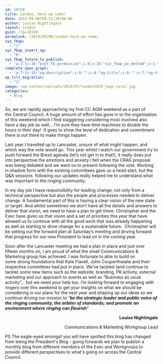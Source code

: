 ```yaml
---
id: 18150
title: London, here we come!
date: 2019-09-06T09:51:26+00:00
author: Louise Nightingale
layout: single
guid: /?p=18150
permalink: /2019/09/06/london-here-we-come/
xyz_fbap:
  - "1"
xyz_fbap_insert_og:
  - "0"
xyz_fbap_future_to_publish:
  - 'a:3:{s:18:"post_fb_permission";i:0;s:18:"xyz_fbap_po_method";s:1:"2";s:16:"xyz_fbap_message";s:62:"News item added to the CCCBR website: {POST_TITLE} {PERMALINK}";}'
complete_open_graph:
  - 'a:7:{s:14:"og:description";s:0:"";s:8:"og:title";s:0:"";s:7:"og:type";s:0:"";s:12:"twitter:card";s:7:"summary";s:15:"twitter:creator";s:0:"";s:19:"twitter:description";s:0:"";s:8:"og:image";s:0:"";}'
ep_tilt_migration:
  - "1"
image: /wp-content/uploads/2019/07/london2019_logo_coral.jpg
categories:
  - Blog
---
```

So, we are rapidly approaching my first CC AGM weekend as a part of the Central Council. A huge amount of effort has gone in to the organisation of this weekend which I find staggering considering most involved also have a day job as well&#8230; I’m sure they have time machines to double the hours in their day!  It goes to show the level of dedication and commitment there is out there to make things happen.

Last year I travelled up to Lancaster, unsure of what might happen, and which way the vote would go. This year whilst I watch our government try to push forward the Brexit agenda (let’s not get in to that!), it really does put into perspective the emotions and anxiety I felt when the CRAG proposal was being debated and we went on to present following the vote. Working in shadow form with the existing committees gave us a head start, but the Q&A sessions  following our updates really helped me to understand what was important to the ringing community.

In my day job I have responsibility for leading change, not only from a technical perspective but also the people and processes needed to deliver change. A fundamental part of this is having a clear vision of the new state or target. And whilst sometimes we don’t have all the details and answers to deliver that vision, we need to have a plan to get there. Christopher and the Exec have given us that vision and a set of priorities this year that have allowed us to continue with all the good work that was already happening as well as starting to drive change for a sustainable future.  Christopher will be setting out the forward plan at Saturday’s meeting and driving forward that progress for our new President to lead on in the coming year.

Soon after the Lancaster meeting we had a plan in place and just over fifteen months on, I am proud of what the small Communications & Marketing group has achieved. I was fortunate to able to build on some strong foundations that Kate Flavell, John Couperthwaite and their respective committees had put in place. We’ve tackled (and continue to tackle) some new items such as the website, branding, PR activity, external marketing and our approach to events as well as “Business as usual activity”&#8230; but we need your help too. I’m looking forward to engaging with ringers over this weekend to get your insights on what we should be considering in our plans for the next year and shaping up our ideas so we continue driving our mission to “**_be the strategic leader and public voice of the ringing community, the arbiter of standards; and promote an environment where ringing can flourish_**”

<p style="text-align: right;">
  <strong>Louise Nightingale</strong>
</p>

<p style="text-align: right;">
  Communications & Marketing Workgroup Lead
</p>

PS The eagle-eyed amongst you will have spotted this blog has changed from being the President&apos;s Blog - going forwards we plan to publish a monthly blog from different members of the Exec and Workgroups to provide different perspectives to what&apos;s going on across the Central Council.
